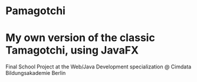# Pamagotchi
# My own version of the classic Tamagotchi, using JavaFX
Final School Project at the Web/Java Development specialization @ Cimdata Bildungsakademie Berlin 

